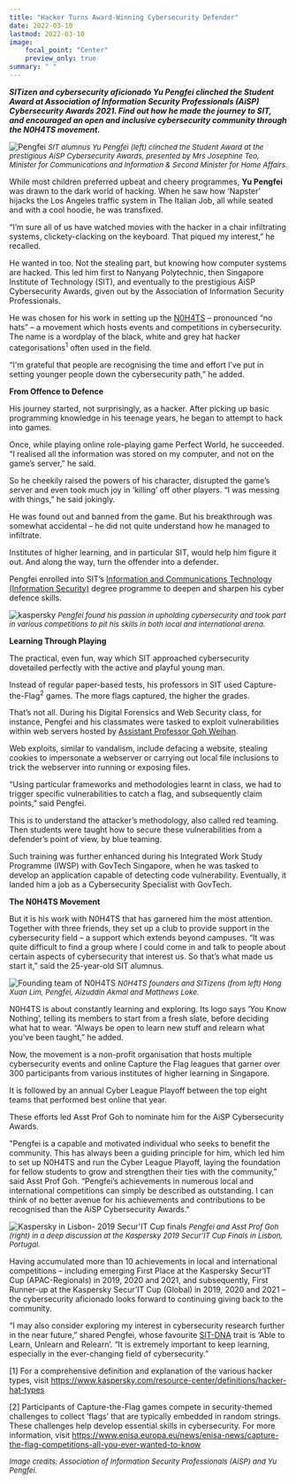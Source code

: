 ```yaml
---
title: "Hacker Turns Award-Winning Cybersecurity Defender"
date: 2022-03-10
lastmod: 2022-03-10
image:
    focal_point: "Center"
    preview_only: true
summary: " "
---
```


***SITizen and cybersecurity aficionado Yu Pengfei clinched the Student Award at Association of Information Security Professionals (AiSP) Cybersecurity Awards 2021. Find out how he made the journey to SIT, and encouraged an open and inclusive cybersecurity community through the N0H4TS movement.***

![Pengfei](./featured.jpg)
*<font size =2>SIT alumnus Yu Pengfei (left) clinched the Student Award at the prestigious AiSP Cybersecurity Awards, presented by Mrs Josephine Teo, Minister for Communications and Information & Second Minister for Home Affairs.*</font>

While most children preferred upbeat and cheery programmes, **Yu Pengfei** was drawn to the dark world of hacking. When he saw how ‘Napster’ hijacks the Los Angeles traffic system in The Italian Job, all while seated and with a cool hoodie, he was transfixed.

“I’m sure all of us have watched movies with the hacker in a chair infiltrating systems, clickety-clacking on the keyboard. That piqued my interest,” he recalled.

He wanted in too. Not the stealing part, but knowing how computer systems are hacked. This led him first to Nanyang Polytechnic, then Singapore Institute of Technology (SIT), and eventually to the prestigious AiSP Cybersecurity Awards, given out by the Association of Information Security Professionals.

He was chosen for his work in setting up the [N0H4TS](https://n0h4ts.com/ "NOH4TS") – pronounced “no hats” – a movement which hosts events and competitions in cybersecurity. The name is a wordplay of the black, white and grey hat hacker categorisations<sup>1</sup> often used in the field.

“I'm grateful that people are recognising the time and effort I’ve put in setting younger people down the cybersecurity path,” he added.

**From Offence to Defence**

His journey started, not surprisingly, as a hacker. After picking up basic programming knowledge in his teenage years, he began to attempt to hack into games.

Once, while playing online role-playing game Perfect World, he succeeded. “I realised all the information was stored on my computer, and not on the game’s server,” he said.

So he cheekily raised the powers of his character, disrupted the game’s server and even took much joy in ‘killing’ off other players. “I was messing with things,” he said jokingly.

He was found out and banned from the game. But his breakthrough was somewhat accidental – he did not quite understand how he managed to infiltrate.

Institutes of higher learning, and in particular SIT, would help him figure it out. And along the way, turn the offender into a defender.

Pengfei enrolled into SIT’s [Information and Communications Technology (Information Security)](https://www.singaporetech.edu.sg/undergraduate-programmes/information-and-communications-technology-information-security "ICT(IS)") degree programme to deepen and sharpen his cyber defence skills. 

![kaspersky](./kaspersky.png)
*<font size = 2>Pengfei found his passion in upholding cybersecurity and took part in various competitions to pit his skills in both local and international arena.*</font>

**Learning Through Playing**

The practical, even fun, way which SIT approached cybersecurity dovetailed perfectly with the active and playful young man.

Instead of regular paper-based tests, his professors in SIT used Capture-the-Flag<sup>2</sup> games. The more flags captured, the higher the grades.

That’s not all. During his Digital Forensics and Web Security class, for instance, Pengfei and his classmates were tasked to exploit vulnerabilities within web servers hosted by [Assistant Professor Goh Weihan](https://www.singaporetech.edu.sg/directory/faculty/weihan-goh "Goh Wei Han").

Web exploits, similar to vandalism, include defacing a website, stealing cookies to impersonate a webserver or carrying out local file inclusions to trick the webserver into running or exposing files.

“Using particular frameworks and methodologies learnt in class, we had to trigger specific vulnerabilities to catch a flag, and subsequently claim points,” said Pengfei.

This is to understand the attacker’s methodology, also called red teaming. Then students were taught how to secure these vulnerabilities from a defender’s point of view, by blue teaming.

Such training was further enhanced during his Integrated Work Study Programme (IWSP) with GovTech Singapore, when he was tasked to develop an application capable of detecting code vulnerability. Eventually, it landed him a job as a Cybersecurity Specialist with GovTech.

**The N0H4TS Movement**

But it is his work with N0H4TS that has garnered him the most attention. Together with three friends, they set up a club to provide support in the cybersecurity field – a support which extends beyond campuses. “It was quite difficult to find a group where I could come in and talk to people about certain aspects of cybersecurity that interest us. So that’s what made us start it,” said the 25-year-old SIT alumnus.

![Founding team of N0H4TS](./foundingteamofn0h4ts.jpg)
*<font size = 2> N0H4TS founders and SITizens (from left) Hong Xuan Lim, Pengfei, Aizuddin Akmal and Matthews Loke.* </font>

N0H4TS is about constantly learning and exploring. Its logo says ‘You Know Nothing’, telling its members to start from a fresh slate, before deciding what hat to wear. “Always be open to learn new stuff and relearn what you’ve been taught,” he added.

Now, the movement is a non-profit organisation that hosts multiple cybersecurity events and online Capture the Flag leagues that garner over 300 participants from various institutes of higher learning in Singapore.

It is followed by an annual Cyber League Playoff between the top eight teams that performed best online that year.

These efforts led Asst Prof Goh to nominate him for the AiSP Cybersecurity Awards.

"Pengfei is a capable and motivated individual who seeks to benefit the community. This has always been a guiding principle for him, which led him to set up N0H4TS and run the Cyber League Playoff, laying the foundation for fellow students to grow and strengthen their ties with the community,” said Asst Prof Goh. “Pengfei’s achievements in numerous local and international competitions can simply be described as outstanding.  I can think of no better avenue for his achievements and contributions to be recognised than the AiSP Cybersecurity Awards."

![Kaspersky in Lisbon- 2019 Secur'IT Cup finals](./kasperskyinlisbon-2019secur039itcupfinals.jpg)
*<font size = 2>Pengfei and Asst Prof Goh (right) in a deep discussion at the Kaspersky 2019 Secur’IT Cup Finals in Lisbon, Portugal.*</font>

Having accumulated more than 10 achievements in local and international competitions – including emerging First Place at the Kaspersky Secur’IT Cup (APAC-Regionals) in 2019, 2020 and 2021, and subsequently, First Runner-up at the Kaspersky Secur’IT Cup (Global) in 2019, 2020 and 2021 – the cybersecurity aficionado looks forward to continuing giving back to the community.

“I may also consider exploring my interest in cybersecurity research further in the near future,” shared Pengfei, whose favourite [SIT-DNA](https://www.singaporetech.edu.sg/about/our-values-and-sitizen-dna "SIT-DNA") trait is ‘Able to Learn, Unlearn and Relearn’. “It is extremely important to keep learning, especially in the ever-changing field of cybersecurity.”

 

[1] For a comprehensive definition and explanation of the various hacker types, visit https://www.kaspersky.com/resource-center/definitions/hacker-hat-types

[2] Participants of Capture-the-Flag games compete in security-themed challenges to collect ‘flags’ that are typically embedded in random strings. These challenges help develop essential skills in cybersecurity. For more information, visit https://www.enisa.europa.eu/news/enisa-news/capture-the-flag-competitions-all-you-ever-wanted-to-know 

*<font size = 2>Image credits: Association of Information Security Professionals (AiSP) and Yu Pengfei.*</font>